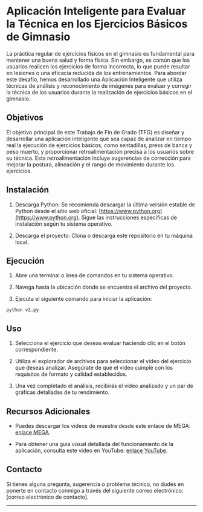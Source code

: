 # Aplicación Inteligente para Evaluar la Técnica en los Ejercicios Básicos de Gimnasio

La práctica regular de ejercicios físicos en el gimnasio es fundamental para mantener una buena salud y forma física. Sin embargo, es común que los usuarios realicen los ejercicios de forma incorrecta, lo que puede resultar en lesiones o una eficacia reducida de los entrenamientos. Para abordar este desafío, hemos desarrollado una Aplicación Inteligente que utiliza técnicas de análisis y reconocimiento de imágenes para evaluar y corregir la técnica de los usuarios durante la realización de ejercicios básicos en el gimnasio.

## Objetivos

El objetivo principal de este Trabajo de Fin de Grado (TFG) es diseñar y desarrollar una aplicación inteligente que sea capaz de analizar en tiempo real la ejecución de ejercicios básicos, como sentadillas, press de banca y peso muerto, y proporcionar retroalimentación precisa a los usuarios sobre su técnica. Esta retroalimentación incluye sugerencias de corrección para mejorar la postura, alineación y el rango de movimiento durante los ejercicios.

## Instalación

1. Descarga Python: Se recomienda descargar la última versión estable de Python desde el sitio web oficial: [https://www.python.org](https://www.python.org). Sigue las instrucciones específicas de instalación según tu sistema operativo.

2. Descarga el proyecto: Clona o descarga este repositorio en tu máquina local.

## Ejecución

1. Abre una terminal o línea de comandos en tu sistema operativo.

2. Navega hasta la ubicación donde se encuentra el archivo del proyecto.

3. Ejecuta el siguiente comando para iniciar la aplicación:

```
python v2.py
```

## Uso

1. Selecciona el ejercicio que deseas evaluar haciendo clic en el botón correspondiente.

2. Utiliza el explorador de archivos para seleccionar el video del ejercicio que deseas analizar. Asegúrate de que el video cumple con los requisitos de formato y calidad establecidos.

3. Una vez completado el análisis, recibirás el video analizado y un par de gráficas detalladas de tu rendimiento.

## Recursos Adicionales

- Puedes descargar los videos de muestra desde este enlace de MEGA: [enlace MEGA]([enlace_mega](https://mega.nz/folder/kiEwRC7Y#jUyOX5NFWISpFwiQVWhuDw)).

- Para obtener una guía visual detallada del funcionamiento de la aplicación, consulta este video en YouTube: [enlace YouTube](https://youtu.be/g83fbfDBk1w).

## Contacto

Si tienes alguna pregunta, sugerencia o problema técnico, no dudes en ponerte en contacto conmigo a través del siguiente correo electrónico: [correo electrónico de contacto].

---
